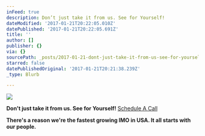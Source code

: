 ```yaml
---
inFeed: true
description: Don’t just take it from us. See for Yourself!
dateModified: '2017-01-21T20:22:05.010Z'
datePublished: '2017-01-21T20:22:05.691Z'
title: ''
author: []
publisher: {}
via: {}
sourcePath: _posts/2017-01-21-dont-just-take-it-from-us-see-for-yourself.md
starred: false
datePublishedOriginal: '2017-01-21T20:21:38.239Z'
_type: Blurb

---
```

![](https://the-grid-user-content.s3-us-west-2.amazonaws.com/f6112198-efc4-485a-a7f2-ea0e8d2a7d17.jpg)

**Don't just take it from us. See for Yourself!**
[Schedule A Call][0]

**There's a reason we're the fastest growing IMO in USA. It all starts with our people.**

[0]: https://calendly.com/surewaytolive/15min/01-21-2017?back=1